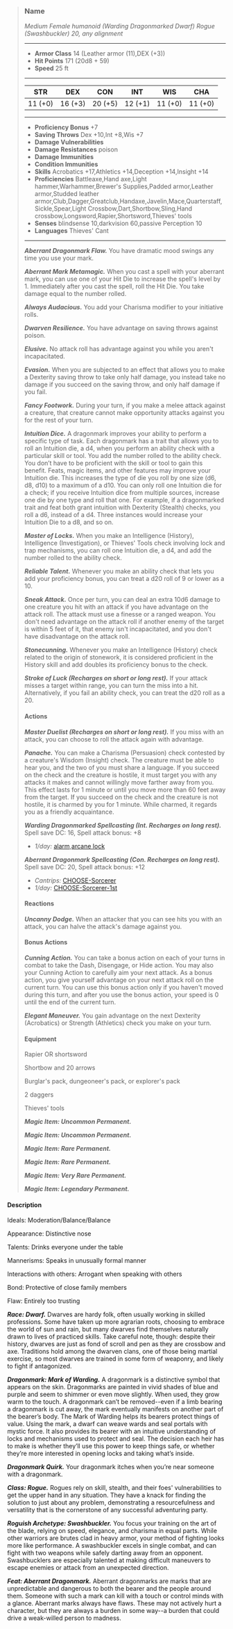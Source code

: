 >### Name
>*Medium Female humanoid (Warding Dragonmarked Dwarf) Rogue (Swashbuckler) 20, any alignment*
>___
>- **Armor Class** 14 (Leather armor (11),DEX (+3))
>- **Hit Points** 171 (20d8 + 59)
>- **Speed** 25 ft
>___
>|**STR**|**DEX**|**CON**|**INT**|**WIS**|**CHA**|
>|:-:|:-:|:-:|:-:|:-:|:-:|
>|11 (+0)|16 (+3)|20 (+5)|12 (+1)|11 (+0)|11 (+0)|
>___
>- **Proficiency Bonus** +7
>- **Saving Throws** Dex +10,Int +8,Wis +7
>- **Damage Vulnerabilities** 
>- **Damage Resistances** poison
>- **Damage Immunities** 
>- **Condition Immunities** 
>- **Skills** Acrobatics +17,Athletics +14,Deception +14,Insight +14
>- **Proficiencies** Battleaxe,Hand axe,Light hammer,Warhammer,Brewer's Supplies,Padded armor,Leather armor,Studded leather armor,Club,Dagger,Greatclub,Handaxe,Javelin,Mace,Quarterstaff,Sickle,Spear,Light Crossbow,Dart,Shortbow,Sling,Hand crossbow,Longsword,Rapier,Shortsword,Thieves' tools
>- **Senses** blindsense 10,darkvision 60,passive Perception 10
>- **Languages** Thieves' Cant
>___
>***Aberrant Dragonmark Flaw.*** You have dramatic mood swings any time you use your mark.
>
>***Aberrant Mark Metamagic.*** When you cast a spell with your aberrant mark, you can use one of your Hit Die to increase the spell's level by 1. Immediately after you cast the spell, roll the Hit Die. You take damage equal to the number rolled.
>
>***Always Audacious.*** You add your Charisma modifier to your initiative rolls.
>
>***Dwarven Resilience.*** You have advantage on saving throws against poison.
>
>***Elusive.*** No attack roll has advantage against you while you aren't incapacitated.
>
>***Evasion.*** When you are subjected to an effect that allows you to make a Dexterity saving throw to take only half damage, you instead take no damage if you succeed on the saving throw, and only half damage if you fail.
>
>***Fancy Footwork.*** During your turn, if you make a melee attack against a creature, that creature cannot make opportunity attacks against you for the rest of your turn.
>
>***Intuition Dice.*** A dragonmark improves your ability to perform a specific type of task. Each dragonmark has a trait that allows you to roll an Intuition die, a d4, when you perform an ability check with a particular skill or tool. You add the number rolled to the ability check. You don’t have to be proficient with the skill or tool to gain this benefit. Feats, magic items, and other features may improve your Intuition die. This increases the type of die you roll by one size (d6, d8, d10) to a maximum of a d10. You can only roll one Intuition die for a check; if you receive Intuition dice from multiple sources, increase one die by one type and roll that one. For example, if a dragonmarked trait and feat both grant intuition with Dexterity (Stealth) checks, you roll a d6, instead of a d4. Three instances would increase your Intuition Die to a d8, and so on.
>
>***Master of Locks.*** When you make an Intelligence (History), Intelligence (Investigation), or Thieves' Tools check involving lock and trap mechanisms, you can roll one Intuition die, a d4, and add the number rolled to the ability check.
>
>***Reliable Talent.*** Whenever you make an ability check that lets you add your proficiency bonus, you can treat a d20 roll of 9 or lower as a 10.
>
>***Sneak Attack.*** Once per turn, you can deal an extra 10d6 damage to one creature you hit with an attack if you have advantage on the attack roll. The attack must use a finesse or a ranged weapon. You don't need advantage on the attack roll if another enemy of the target is within 5 feet of it, that enemy isn't incapacitated, and you don't have disadvantage on the attack roll.
>
>***Stonecunning.*** Whenever you make an Intelligence (History) check related to the origin of stonework, it is considered proficient in the History skill and add doubles its proficiency bonus to the check.
>
>***Stroke of Luck (Recharges on short or long rest).*** If your attack misses a target within range, you can turn the miss into a hit. Alternatively, if you fail an ability check, you can treat the d20 roll as a 20.
>
>#### Actions
>***Master Duelist (Recharges on short or long rest).*** If you miss with an attack, you can choose to roll the attack again with advantage.
>
>***Panache.*** You can make a Charisma (Persuasion) check contested by a creature's Wisdom (Insight) check. The creature must be able to hear you, and the two of you must share a language. If you succeed on the check and the creature is hostile, it must target you with any attacks it makes and cannot willingly move farther away from you. This effect lasts for 1 minute or until you move more than 60 feet away from the target. If you succeed on the check and the creature is not hostile, it is charmed by you for 1 minute. While charmed, it regards you as a friendly acquaintance.
>
>***Warding Dragonmarked Spellcasting (Int. Recharges on long rest).*** Spell save DC: 16, Spell attack bonus: +8
>
>* *1/day:* [alarm](http://azgaarnoth.tedneward.com/magic/spells/alarm/),[arcane lock](http://azgaarnoth.tedneward.com/magic/spells/arcane-lock/)
>
>
>***Aberrant Dragonmark Spellcasting (Con. Recharges on long rest).*** Spell save DC: 20, Spell attack bonus: +12
>
>* *Cantrips:* [CHOOSE-Sorcerer](http://azgaarnoth.tedneward.com/magic/spells/CHOOSE-Sorcerer/)
>* *1/day:* [CHOOSE-Sorcerer-1st](http://azgaarnoth.tedneward.com/magic/spells/CHOOSE-Sorcerer-1st/)
>
>
>#### Reactions
>***Uncanny Dodge.*** When an attacker that you can see hits you with an attack, you can halve the attack's damage against you.
>
>
>#### Bonus Actions
>***Cunning Action.*** You can take a bonus action on each of your turns in combat to take the Dash, Disengage, or Hide action. You may also your Cunning Action to carefully aim your next attack. As a bonus action, you give yourself advantage on your next attack roll on the current turn. You can use this bonus action only if you haven't moved during this turn, and after you use the bonus action, your speed is 0 until the end of the current turn.
>
>***Elegant Maneuver.*** You gain advantage on the next Dexterity (Acrobatics) or Strength (Athletics) check you make on your turn.
>
>
>#### Equipment
>Rapier OR shortsword
>
>Shortbow and 20 arrows
>
>Burglar's pack, dungeoneer's pack, or explorer's pack
>
>2 daggers
>
>Thieves' tools
>
>***Magic Item: Uncommon Permanent.***
>
>***Magic Item: Uncommon Permanent.***
>
>***Magic Item: Rare Permanent.***
>
>***Magic Item: Rare Permanent.***
>
>***Magic Item: Very Rare Permanent.***
>
>***Magic Item: Legendary Permanent.***
>

#### Description
Ideals: Moderation/Balance/Balance

Appearance: Distinctive nose

Talents: Drinks everyone under the table

Mannerisms: Speaks in unusually formal manner

Interactions with others: Arrogant when speaking with others

Bond: Protective of close family members

Flaw: Entirely too trusting

***Race: Dwarf.*** Dwarves are hardy folk, often usually working in skilled professions. Some have taken up more agrarian roots, choosing to embrace the world of sun and rain, but many dwarves find themselves naturally drawn to lives of practiced skills. Take careful note, though: despite their history, dwarves are just as fond of scroll and pen as they are crossbow and axe. Traditions hold among the dwarven clans, one of those being martial exercise, so most dwarves are trained in some form of weaponry, and likely to fight if antagonized.

***Dragonmark: Mark of Warding.*** A dragonmark is a distinctive symbol that appears on the skin. Dragonmarks are painted in vivid shades of blue and purple and seem to shimmer or even move slightly. When used, they grow warm to the touch. A dragonmark can’t be removed--even if a limb bearing a dragonmark is cut away, the mark eventually manifests on another part of the bearer’s body. The Mark of Warding helps its bearers protect things of value. Using the mark, a dwarf can weave wards and seal portals with mystic force. It also provides its bearer with an intuitive understanding of locks and mechanisms used to protect and seal. The decision each heir has to make is whether they’ll use this power to keep things safe, or whether they’re more interested in opening locks and taking what’s inside.

***Dragonmark Quirk.*** Your dragonmark itches when you’re near someone with a dragonmark.

***Class: Rogue.*** Rogues rely on skill, stealth, and their foes' vulnerabilities to get the upper hand in any situation. They have a knack for finding the solution to just about any problem, demonstrating a resourcefulness and versatility that is the cornerstone of any successful adventuring party.

***Roguish Archetype: Swashbuckler.*** You focus your training on the art of the blade, relying on speed, elegance, and charisma in equal parts. While other warriors are  brutes clad in heavy armor, your method of fighting looks more like performance. A swashbuckler excels in single combat, and can fight with two weapons while safely darting away from an opponent. Swashbucklers are especially talented at making difficult maneuvers to escape enemies or attack from an unexpected direction.

***Feat: Aberrant Dragonmark.*** Aberrant dragonmarks are marks that are unpredictable and dangerous to both the bearer and the people around them. Someone with such a mark can kill with a touch or control minds with a glance. Aberrant marks always have flaws. These may not actively hurt a character, but they are always a burden in some way--a burden that could drive a weak-willed person to madness.



